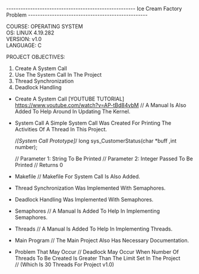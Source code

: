 ------------------------------------------------------ Ice Cream Factory Problem --------------------------------------------------

COURSE: OPERATING SYSTEM  
OS: LINUX 4.19.282  
VERSION: v1.0  
LANGUAGE: C  

PROJECT OBJECTIVES:

1) Create A System Call
2) Use The System Call In The Project
2) Thread Synchronization
3) Deadlock Handling

* Create A System Call
	[YOUTUBE TUTORIAL] https://www.youtube.com/watch?v=AP-tBd84vbM
	// A Manual Is Also Added To Help Around In Updating The Kernel.

* System Call
	A Simple System Call Was Created For Printing The Activities Of A Thread In This Project.

	/*[System Call Prototype]*/ long sys_CustomerStatus(char *buff ,int number);

	// Parameter 1: String To Be Printed
	// Parameter 2: Integer Passed To Be Printed
	// Returns 0

* Makefile
	// Makefile For System Call Is Also Added.

* Thread Synchronization Was Implemented With Semaphores.
* Deadlock Handling Was Implemented With Semaphores.

* Semaphores
	// A Manual Is Added To Help In Implementing Semaphores.

* Threads
	// A Manual Is Added To Help In Implementing Threads.

* Main Program
	// The Main Project Also Has Necessary Documentation.

* Problem That May Occur
	// Deadlock May Occur When Number Of Threads To Be Created Is Greater Than The Limit Set In The Project 	
	// (Which Is 30 Threads For Project v1.0)
